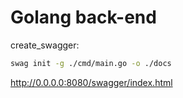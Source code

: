 # Golang back-end

create_swagger:
```bash
swag init -g ./cmd/main.go -o ./docs
```
http://0.0.0.0:8080/swagger/index.html